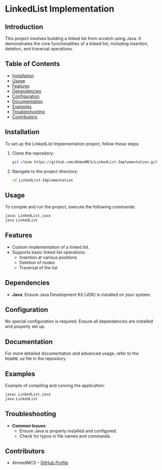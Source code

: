 
# LinkedList Implementation

## Introduction
This project involves building a linked list from scratch using Java. It demonstrates the core functionalities of a linked list, including insertion, deletion, and traversal operations.

## Table of Contents
- [Installation](#installation)
- [Usage](#usage)
- [Features](#features)
- [Dependencies](#dependencies)
- [Configuration](#configuration)
- [Documentation](#documentation)
- [Examples](#examples)
- [Troubleshooting](#troubleshooting)
- [Contributors](#contributors)

## Installation
To set up the LinkedList Implementation project, follow these steps:
1. Clone the repository:
   ```bash
   git clone https://github.com/AhmedMCS/LinkedList-Implementation.git
   ```
2. Navigate to the project directory:
   ```bash
   cd LinkedList-Implementation
   ```

## Usage
To compile and run the project, execute the following commands:
```bash
javac LinkedList.java
java LinkedList
```

## Features
- Custom implementation of a linked list.
- Supports basic linked list operations:
  - Insertion at various positions
  - Deletion of nodes
  - Traversal of the list

## Dependencies
- **Java**: Ensure Java Development Kit (JDK) is installed on your system.

## Configuration
No special configuration is required. Ensure all dependencies are installed and properly set up.

## Documentation
For more detailed documentation and advanced usage, refer to the `README.md` file in the repository.

## Examples
Example of compiling and running the application:
```bash
javac LinkedList.java
java LinkedList
```

## Troubleshooting
- **Common Issues**:
  - Ensure Java is properly installed and configured.
  - Check for typos in file names and commands.

## Contributors
- AhmedMCS - [GitHub Profile](https://github.com/AhmedMCS)
